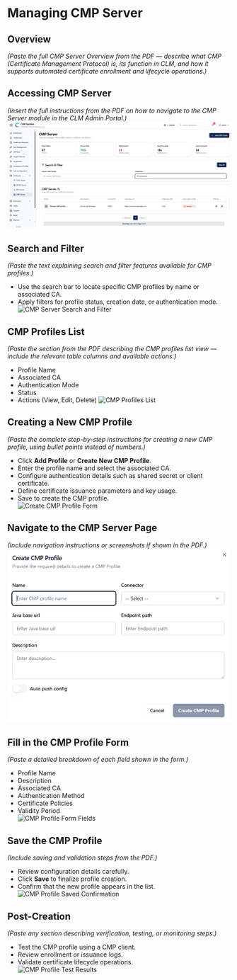# Managing CMP Server

## Overview
*(Paste the full CMP Server Overview from the PDF — describe what CMP (Certificate Management Protocol) is, its function in CLM, and how it supports automated certificate enrollment and lifecycle operations.)*

## Accessing CMP Server
*(Insert the full instructions from the PDF on how to navigate to the CMP Server module in the CLM Admin Portal.)*
![CMP Server Page Overview](images/cmp_server_page_overview.png)

## Search and Filter
*(Paste the text explaining search and filter features available for CMP profiles.)*
- Use the search bar to locate specific CMP profiles by name or associated CA.  
- Apply filters for profile status, creation date, or authentication mode.  
![CMP Server Search and Filter](images/cmp_server_search_filter.png)

## CMP Profiles List
*(Paste the section from the PDF describing the CMP profiles list view — include the relevant table columns and available actions.)*
- Profile Name  
- Associated CA  
- Authentication Mode  
- Status  
- Actions (View, Edit, Delete)
![CMP Profiles List](images/cmp_profiles_list.png)

## Creating a New CMP Profile
*(Paste the complete step-by-step instructions for creating a new CMP profile, using bullet points instead of numbers.)*
- Click **Add Profile** or **Create New CMP Profile**.  
- Enter the profile name and select the associated CA.  
- Configure authentication details such as shared secret or client certificate.  
- Define certificate issuance parameters and key usage.  
- Save to create the CMP profile.  
![Create CMP Profile Form](images/create_cmp_profile_form.png)

## Navigate to the CMP Server Page
*(Include navigation instructions or screenshots if shown in the PDF.)*
![Navigate to CMP Server Page](images/navigate_cmp_server_page.png)

## Fill in the CMP Profile Form
*(Paste a detailed breakdown of each field shown in the form.)*
- Profile Name  
- Description  
- Associated CA  
- Authentication Method  
- Certificate Policies  
- Validity Period  
![CMP Profile Form Fields](images/cmp_profile_form_fields.png)

## Save the CMP Profile
*(Include saving and validation steps from the PDF.)*
- Review configuration details carefully.  
- Click **Save** to finalize profile creation.  
- Confirm that the new profile appears in the list.  
![CMP Profile Saved Confirmation](images/cmp_profile_saved_confirmation.png)

## Post-Creation
*(Paste any section describing verification, testing, or monitoring steps.)*
- Test the CMP profile using a CMP client.  
- Review enrollment or issuance logs.  
- Validate certificate lifecycle operations.  
![CMP Profile Test Results](images/cmp_profile_test_results.png)

